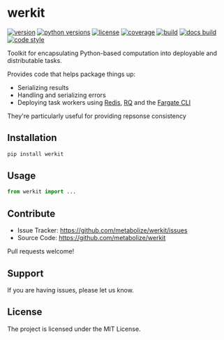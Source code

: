 # werkit

[![version](https://img.shields.io/pypi/v/werkit.svg?style=flat-square)][pypi]
[![python versions](https://img.shields.io/pypi/pyversions/werkit.svg?style=flat-square)][pypi]
[![license](https://img.shields.io/pypi/l/werkit.svg?style=flat-square)][pypi]
[![coverage](https://img.shields.io/coveralls/metabolize/werkit.svg?style=flat-square)][coverage]
[![build](https://img.shields.io/circleci/project/github/metabolize/werkit/master.svg?style=flat-square)][build]
[![docs build](https://img.shields.io/readthedocs/werkit.svg?style=flat-square)][docs build]
[![code style](https://img.shields.io/badge/code%20style-black-black.svg?style=flat-square)][black]

Toolkit for encapsulating Python-based computation into deployable and
distributable tasks.

Provides code that helps package things up:

- Serializing results
- Handling and serializing errors
- Deploying task workers using [Redis][], [RQ][] and the [Fargate CLI][]

[redis]: https://redis.io/
[rq]: https://python-rq.org/
[fargate cli]: https://somanymachines.com/fargate/

They're particularly useful for providing repsonse consistency 

[pypi]: https://pypi.org/project/werkit/
[coverage]: https://coveralls.io/github/metabolize/werkit
[build]: https://circleci.com/gh/lace/werkit/tree/master
[docs build]: https://werkit.readthedocs.io/en/latest/
[black]: https://black.readthedocs.io/en/stable/

## Installation

```sh
pip install werkit
```

## Usage

```py
from werkit import ...
```


## Contribute

- Issue Tracker: https://github.com/metabolize/werkit/issues
- Source Code: https://github.com/metabolize/werkit

Pull requests welcome!


## Support

If you are having issues, please let us know.


## License

The project is licensed under the MIT License.
